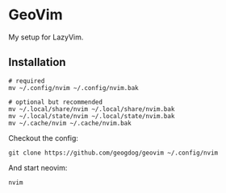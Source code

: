 # GeoVim

My setup for LazyVim.

## Installation

```
# required
mv ~/.config/nvim ~/.config/nvim.bak

# optional but recommended
mv ~/.local/share/nvim ~/.local/share/nvim.bak
mv ~/.local/state/nvim ~/.local/state/nvim.bak
mv ~/.cache/nvim ~/.cache/nvim.bak
```
Checkout the config:
```
git clone https://github.com/geogdog/geovim ~/.config/nvim
```

And start neovim:
```
nvim
```
